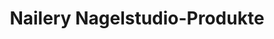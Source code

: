 ---
title: "Nailery Nagelstudio-Produkte"
url: /krefeld/nailery-nagelstudio-produkte/
shop: Kosmetik
---
